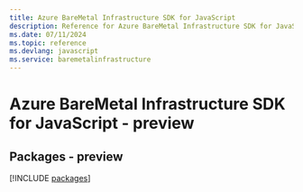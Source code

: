 ```yaml
---
title: Azure BareMetal Infrastructure SDK for JavaScript
description: Reference for Azure BareMetal Infrastructure SDK for JavaScript
ms.date: 07/11/2024
ms.topic: reference
ms.devlang: javascript
ms.service: baremetalinfrastructure
---
```

# Azure BareMetal Infrastructure SDK for JavaScript - preview
## Packages - preview
[!INCLUDE [packages](baremetal-infrastructure-index.md)]